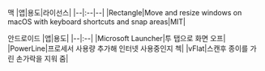 맥
|앱|용도|라이선스|
|--|:--|--|
|Rectangle|Move and resize windows on macOS with keyboard shortcuts and snap areas|MIT|

안드로이드
|앱|용도|
|--|:--|
|Microsoft Launcher|투 탭으로 화면 오프|
|PowerLine|프로세서 사용량 추가해 인터넷 사용중인지 첵|
|vFlat|스캔후 종이를 가린 손가락을 지워 줌|
